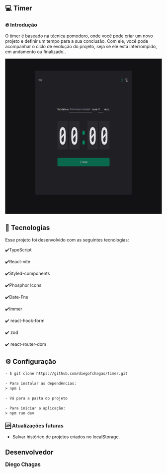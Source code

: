  ## 💻  Timer

### 🔥 Introdução

O timer é baseado na técnica pomodoro, onde você pode criar um novo projeto e definir um tempo para a sua conclusão. Com ele, você pode acompanhar o ciclo de evolução do projeto, seja se ele está interrompido, em andamento ou finalizado..


<img width="700" height="500" src ="./src/assets/timer.png" >


 ## :rocket: Tecnologias

Esse projeto foi desenvolvido com as seguintes tecnologias:

✔️TypeScript

✔️React-vite

✔️Styled-components

✔️Phosphor Icons

✔️Date-Fns

✔️Immer

✔️ react-hook-form

✔️ zod

✔️ react-router-dom




## ⚙ Configuração

```
- $ git clone https://github.com/diegofchagas/timer.git

- Para instalar as dependências:
> npm i

- Vá para a pasta do projeto

- Para iniciar a aplicação:
> npm run dev
```

### 🆙 Atualizações futuras

- Salvar histórico de projetos criados no localStorage.

## Desenvolvedor 
<span style="font-size: larger;">**Diego Chagas**</span>
